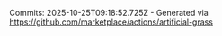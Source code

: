 Commits: 2025-10-25T09:18:52.725Z - Generated via https://github.com/marketplace/actions/artificial-grass
<br>

